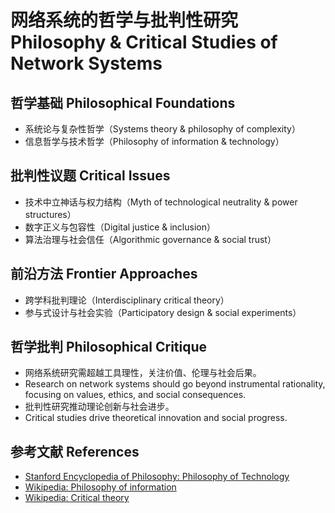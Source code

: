 # 网络系统的哲学与批判性研究 Philosophy & Critical Studies of Network Systems

## 哲学基础 Philosophical Foundations

- 系统论与复杂性哲学（Systems theory & philosophy of complexity）
- 信息哲学与技术哲学（Philosophy of information & technology）

## 批判性议题 Critical Issues

- 技术中立神话与权力结构（Myth of technological neutrality & power structures）
- 数字正义与包容性（Digital justice & inclusion）
- 算法治理与社会信任（Algorithmic governance & social trust）

## 前沿方法 Frontier Approaches

- 跨学科批判理论（Interdisciplinary critical theory）
- 参与式设计与社会实验（Participatory design & social experiments）

## 哲学批判 Philosophical Critique

- 网络系统研究需超越工具理性，关注价值、伦理与社会后果。
- Research on network systems should go beyond instrumental rationality, focusing on values, ethics, and social consequences.
- 批判性研究推动理论创新与社会进步。
- Critical studies drive theoretical innovation and social progress.

## 参考文献 References

- [Stanford Encyclopedia of Philosophy: Philosophy of Technology](https://plato.stanford.edu/entries/technology/)
- [Wikipedia: Philosophy of information](https://en.wikipedia.org/wiki/Philosophy_of_information)
- [Wikipedia: Critical theory](https://en.wikipedia.org/wiki/Critical_theory)
